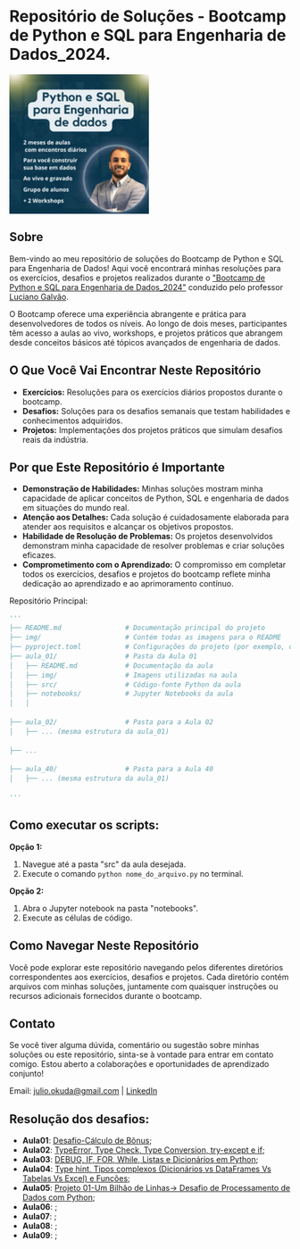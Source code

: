 # Repositório de Soluções - Bootcamp de Python e SQL para Engenharia de Dados_2024.



<img src="img\newphoto.png" align='center' alt="drawing" width="250" heigth="250"/>

## Sobre

Bem-vindo ao meu repositório de soluções do Bootcamp de Python e SQL para Engenharia de Dados! Aqui você encontrará minhas resoluções para os exercícios, desafios e projetos realizados durante o ["Bootcamp de Python e SQL para Engenharia de Dados_2024"](https://www.jornadadedados2024.com.br/) conduzido pelo professor [Luciano Galvão](https://www.linkedin.com/in/lucianovasconcelosf/).


O Bootcamp oferece uma experiência abrangente e prática para desenvolvedores de todos os níveis. Ao longo de dois meses, participantes têm acesso a aulas ao vivo, workshops, e projetos práticos que abrangem desde conceitos básicos até tópicos avançados de engenharia de dados.

## O Que Você Vai Encontrar Neste Repositório

- **Exercícios:** Resoluções para os exercícios diários propostos durante o bootcamp.
- **Desafios:** Soluções para os desafios semanais que testam habilidades e conhecimentos adquiridos.
- **Projetos:** Implementações dos projetos práticos que simulam desafios reais da indústria.

## Por que Este Repositório é Importante

- **Demonstração de Habilidades:** Minhas soluções mostram minha capacidade de aplicar conceitos de Python, SQL e engenharia de dados em situações do mundo real.
- **Atenção aos Detalhes:** Cada solução é cuidadosamente elaborada para atender aos requisitos e alcançar os objetivos propostos.
- **Habilidade de Resolução de Problemas:** Os projetos desenvolvidos demonstram minha capacidade de resolver problemas e criar soluções eficazes.
- **Comprometimento com o Aprendizado:** O compromisso em completar todos os exercícios, desafios e projetos do bootcamp reflete minha dedicação ao aprendizado e ao aprimoramento contínuo.

Repositório Principal:
```python
'''
├── README.md                # Documentação principal do projeto
├── img/                     # Contém todas as imagens para o README
├── pyproject.toml           # Configurações do projeto (por exemplo, dependências)
├── aula_01/                 # Pasta da Aula 01
│   ├── README.md            # Documentação da aula
│   ├── img/                 # Imagens utilizadas na aula
│   ├── src/                 # Código-fonte Python da aula
│   ├── notebooks/           # Jupyter Notebooks da aula
│   │  

├── aula_02/                 # Pasta para a Aula 02
│   ├── ... (mesma estrutura da aula_01)

├── ...

├── aula_40/                 # Pasta para a Aula 40
│   ├── ... (mesma estrutura da aula_01)

'''
```
## Como executar os scripts:
**Opção 1:**
1. Navegue até a pasta "src" da aula desejada.
2. Execute o comando `python nome_do_arquivo.py` no terminal.

**Opção 2:**
1. Abra o Jupyter notebook na pasta "notebooks".
2. Execute as células de código.

## Como Navegar Neste Repositório

Você pode explorar este repositório navegando pelos diferentes diretórios correspondentes aos exercícios, desafios e projetos. Cada diretório contém arquivos com minhas soluções, juntamente com quaisquer instruções ou recursos adicionais fornecidos durante o bootcamp.

## Contato

Se você tiver alguma dúvida, comentário ou sugestão sobre minhas soluções ou este repositório, sinta-se à vontade para entrar em contato comigo. Estou aberto a colaborações e oportunidades de aprendizado conjunto!

Email: julio.okuda@gmail.com |
[LinkedIn](https://www.linkedin.com/in/juliookuda/)


## Resolução dos desafios:

* **Aula01**: [Desafio-Cálculo de Bônus](https://github.com/Jcnok/bootcamp-jornada-de-dados_2024/tree/main/aula_01#c%C3%A1lculo-de-b%C3%B4nus-com-entrada-do-usu%C3%A1rio);
* **Aula02**: [TypeError, Type Check, Type Conversion, try-except e if](https://github.com/Jcnok/bootcamp-jornada-de-dados_2024/tree/main/aula_02#aula-02-typeerror-type-check-type-conversion-try-except-e-if);
* **Aula03**: [DEBUG, IF, FOR, While, Listas e Dicionários em Python]();
* **Aula04**: [Type hint, Tipos complexos (Dicionários vs DataFrames Vs Tabelas Vs Excel) e Funções]();
* **Aula05**: [Projeto 01-Um Bilhão de Linhas-> Desafio de Processamento de Dados com Python]();
* **Aula06**: []();
* **Aula07**: []();
* **Aula08**: []();
* **Aula09**: []();
